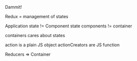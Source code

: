 Dammit!

Redux = management of states

Application state != Component state
components != container

containers cares about states

action is a plain JS object
actionCreators are JS function

Reducers => Container
